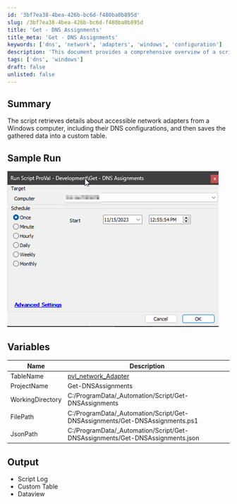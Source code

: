 ```yaml
---
id: '3bf7ea38-4bea-426b-bc6d-f480ba0b895d'
slug: /3bf7ea38-4bea-426b-bc6d-f480ba0b895d
title: 'Get - DNS Assignments'
title_meta: 'Get - DNS Assignments'
keywords: ['dns', 'network', 'adapters', 'windows', 'configuration']
description: 'This document provides a comprehensive overview of a script that retrieves details about accessible network adapters on a Windows computer, including their DNS configurations. It outlines the variables used in the script, the expected output, and includes a sample run for better understanding.'
tags: ['dns', 'windows']
draft: false
unlisted: false
---
```


## Summary

The script retrieves details about accessible network adapters from a Windows computer, including their DNS configurations, and then saves the gathered data into a custom table.

## Sample Run

![Sample Run](../../../static/img/docs/3bf7ea38-4bea-426b-bc6d-f480ba0b895d/image_1.png)

## Variables

| Name            | Description                                                                                     |
|-----------------|-------------------------------------------------------------------------------------------------|
| TableName       | [pvl_network_Adapter](/docs/5a5463d0-0ce3-4c09-bd41-39da28e16d0f)                       |
| ProjectName     | Get-DNSAssignments                                                                              |
| WorkingDirectory | C:/ProgramData/_Automation/Script/Get-DNSAssignments                                          |
| FilePath        | C:/ProgramData/_Automation/Script/Get-DNSAssignments/Get-DNSAssignments.ps1                   |
| JsonPath        | C:/ProgramData/_Automation/Script/Get-DNSAssignments/Get-DNSAssignments.json                   |

## Output

- Script Log
- Custom Table
- Dataview

